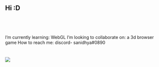 ## Hi :D
&nbsp;
#
I’m currently learning: WebGL
I’m looking to collaborate on: a 3d browser game
How to reach me: discord- sanidhya#0890
&nbsp;
#
![](https://komarev.com/ghpvc/?username=your-github-username&color=orange)

